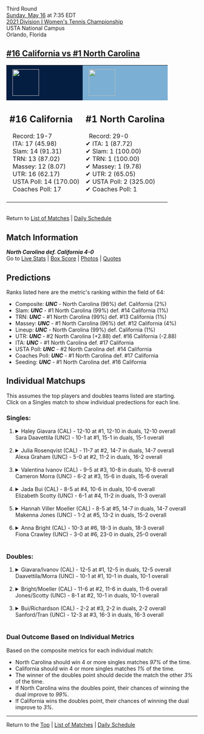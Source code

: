 Third Round[](#top)<a name="top"></a>  
[Sunday, May 16](../../schedule/05-16.md) at 7:35 EDT  
[2021 Division I Women's Tennis Championship](../index.md)  
USTA National Campus  
Orlando, Florida  
## [#16 California vs #1 North Carolina](https://www.ncaa.com/game/5833695)  

<table><tr style="background-color: #d9d9d9 !important"><td style="background-color: #041E42 !important"><img src="https://www.ncaa.com/sites/default/files/images/logos/schools/c/california.70.png" width="70" height="70" style="padding: 8px;" /></td><td style="background-color: #7BAFD4 !important"><img src="https://www.ncaa.com/sites/default/files/images/logos/schools/n/north-carolina.70.png" width="70" height="70" style="padding: 8px;" /></td></tr><tr>
<td>  

<h2>#16 California</h2>  
&nbsp; Record: 19-7<br>  
&nbsp; ITA: 17 (45.98)<br>  
&nbsp; Slam: 14 (91.31)<br>  
&nbsp; TRN: 13 (87.02)<br>  
&nbsp; Massey: 12 (8.07)<br>  
&nbsp; UTR: 16 (62.17)<br>  
&nbsp; USTA Poll: 14 (170.00)<br>  
&nbsp; Coaches Poll: 17<br>  
<br>  

</td>
<td>  

<h2>#1 North Carolina</h2>  
&nbsp; Record: 29-0<br>  
&#10004; ITA: 1 (87.72)<br>  
&#10004; Slam: 1 (100.00)<br>  
&#10004; TRN: 1 (100.00)<br>  
&#10004; Massey: 1 (9.78)<br>  
&#10004; UTR: 2 (65.05)<br>  
&#10004; USTA Poll: 2 (325.00)<br>  
&#10004; Coaches Poll: 1<br>  
<br>  

</td>
</tr></table>  


<br>Return to [List of Matches](../index.md) &#124; [Daily Schedule](../../schedule/05-16.md)

## Match Information  
***North Carolina def. California 4-0***  
Go to [Live Stats](http://scores.tennisticker.de/usa/ustanc/conf/league/sb.html?tournid=773&clubid=584-2&cn1=UNC&cn2=California&ci1=584&ci2=2&lid=83) | [Box Score](https://www.ustanationalcampus.com/content/dam/nationalcampus/collegiate/ncaa2021/pdf/W16UNCCAL.pdf) | [Photos](https://www.ustanationalcampus.com/en/home/news/2021-womens-round-of-16-7-pm-photos.html) | [Quotes](https://www.ustanationalcampus.com/content/dam/nationalcampus/collegiate/ncaa2021/pdf/W16UNCCALQuotes.pdf)  

## Predictions  

Ranks listed here are the metric's ranking within the field of 64:  
- Composite: ***UNC*** - North Carolina (98%) def. California (2%)  
- Slam: ***UNC*** - #1 North Carolina (99%) def. #14 California (1%)  
- TRN: ***UNC*** - #1 North Carolina (99%) def. #13 California (1%)  
- Massey: ***UNC*** - #1 North Carolina (96%) def. #12 California (4%)  
- Lineup: ***UNC*** - North Carolina (99%) def. California (1%)  
- UTR: ***UNC*** - #2 North Carolina (+2.88) def. #16 California (-2.88)  
- ITA: ***UNC*** - #1 North Carolina def. #17 California  
- USTA Poll: ***UNC*** - #2 North Carolina def. #14 California  
- Coaches Poll: ***UNC*** - #1 North Carolina def. #17 California  
- Seeding: ***UNC*** - #1 North Carolina def. #16 California  

## Individual Matchups  
This assumes the top players and doubles teams listed are starting.  
Click on a Singles match to show individual predections for each line.  

### Singles:  

<ol>
<li><details>
<summary markdown="span">Haley Giavara (CAL) - 12-10 at #1, 12-10 in duals, 12-10 overall<br>Sara Daavettila (UNC) - 10-1 at #1, 15-1 in duals, 15-1 overall</summary>
<h4>Predictions</h4><ul>
<li>Composite: <b><i>UNC</i></b> - Daavettila (89%) def. Giavara (11%)</li>  
<li>Slam: <b><i>UNC</i></b> - Daavettila (86%) def. Giavara (14%)</li>  
<li>TRN: <b><i>UNC</i></b> - Daavettila (95%) def. Giavara (5%)</li>  
<li>Massey: <b><i>UNC</i></b> - Daavettila (90%) def. Giavara (10%)</li>  
<li>UTR: <b><i>UNC</i></b> - Daavettila (85%) def. Giavara (15%)</li>  
<li>ITA: <b><i>UNC</i></b> - Daavettila (64.17) def. Giavara (18.44)</li>  
</ul>
</details>&nbsp;</li>
<li><details>
<summary markdown="span">Julia Rosenqvist (CAL) - 11-7 at #2, 14-7 in duals, 14-7 overall<br>Alexa Graham (UNC) - 5-0 at #2, 11-2 in duals, 16-2 overall</summary>
<h4>Predictions</h4><ul>
<li>Composite: <b><i>UNC</i></b> - Graham (86%) def. Rosenqvist (14%)</li>  
<li>Slam: <b><i>UNC</i></b> - Graham (91%) def. Rosenqvist (9%)</li>  
<li>TRN: <b><i>UNC</i></b> - Graham (90%) def. Rosenqvist (10%)</li>  
<li>Massey: <b><i>UNC</i></b> - Graham (81%) def. Rosenqvist (19%)</li>  
<li>UTR: <b><i>UNC</i></b> - Graham (84%) def. Rosenqvist (16%)</li>  
<li>ITA: <b><i>UNC</i></b> - Graham (15.03) def. Rosenqvist (2.23)</li>  
</ul>
</details>&nbsp;</li>
<li><details>
<summary markdown="span">Valentina Ivanov (CAL) - 9-5 at #3, 10-8 in duals, 10-8 overall<br>Cameron Morra (UNC) - 6-2 at #3, 15-6 in duals, 15-6 overall</summary>
<h4>Predictions</h4><ul>
<li>Composite: <b><i>UNC</i></b> - Morra (81%) def. Ivanov (19%)</li>  
<li>Slam: <b><i>UNC</i></b> - Morra (85%) def. Ivanov (15%)</li>  
<li>TRN: <b><i>UNC</i></b> - Morra (80%) def. Ivanov (20%)</li>  
<li>Massey: <b><i>UNC</i></b> - Morra (82%) def. Ivanov (18%)</li>  
<li>UTR: <b><i>UNC</i></b> - Morra (78%) def. Ivanov (22%)</li>  
<li>ITA: <b><i>UNC</i></b> - Morra (20.00) def. Ivanov (1.97)</li>  
</ul>
</details>&nbsp;</li>
<li><details>
<summary markdown="span">Jada Bui (CAL) - 8-5 at #4, 10-6 in duals, 10-6 overall<br>Elizabeth Scotty (UNC) - 6-1 at #4, 11-2 in duals, 11-3 overall</summary>
<h4>Predictions</h4><ul>
<li>Composite: <b><i>UNC</i></b> - Scotty (87%) def. Bui (13%)</li>  
<li>Slam: <b><i>UNC</i></b> - Scotty (88%) def. Bui (12%)</li>  
<li>TRN: <b><i>UNC</i></b> - Scotty (89%) def. Bui (11%)</li>  
<li>Massey: <b><i>UNC</i></b> - Scotty (81%) def. Bui (19%)</li>  
<li>UTR: <b><i>UNC</i></b> - Scotty (88%) def. Bui (12%)</li>  
<li>ITA: <b><i>UNC</i></b> - Scotty (5.93) def. Bui (1.95)</li>  
</ul>
</details>&nbsp;</li>
<li><details>
<summary markdown="span">Hannah Viller Moeller (CAL) - 8-5 at #5, 14-7 in duals, 14-7 overall<br>Makenna Jones (UNC) - 1-2 at #5, 13-2 in duals, 15-2 overall</summary>
<h4>Predictions</h4><ul>
<li>Composite: <b><i>UNC</i></b> - Jones (89%) def. Moeller (11%)</li>  
<li>Slam: <b><i>UNC</i></b> - Jones (91%) def. Moeller (9%)</li>  
<li>TRN: <b><i>UNC</i></b> - Jones (94%) def. Moeller (6%)</li>  
<li>Massey: <b><i>UNC</i></b> - Jones (85%) def. Moeller (15%)</li>  
<li>UTR: <b><i>UNC</i></b> - Jones (85%) def. Moeller (15%)</li>  
<li>ITA: <b><i>UNC</i></b> - Jones (18.39) def. Moeller (1.79)</li>  
</ul>
</details>&nbsp;</li>
<li><details>
<summary markdown="span">Anna Bright (CAL) - 10-3 at #6, 18-3 in duals, 18-3 overall<br>Fiona Crawley (UNC) - 3-0 at #6, 23-0 in duals, 25-0 overall</summary>
<h4>Predictions</h4><ul>
<li>Composite: <b><i>UNC</i></b> - Crawley (86%) def. Bright (14%)</li>  
<li>Slam: <b><i>UNC</i></b> - Crawley (95%) def. Bright (5%)</li>  
<li>TRN: <b><i>UNC</i></b> - Crawley (92%) def. Bright (8%)</li>  
<li>Massey: <b><i>UNC</i></b> - Crawley (75%) def. Bright (25%)</li>  
<li>UTR: <b><i>UNC</i></b> - Crawley (83%) def. Bright (17%)</li>  
<li>ITA: <b><i>UNC</i></b> - Crawley (16.89) def. Bright (2.79)</li>  
</ul>
</details>&nbsp;</li>
</ol>

### Doubles:  

<ol>
<li><details>
<summary markdown="span">Giavara/Ivanov (CAL) - 12-5 at #1, 12-5 in duals, 12-5 overall<br>Daavettila/Morra (UNC) - 10-1 at #1, 10-1 in duals, 10-1 overall</summary>
<br>Sorry, we don't have any metrics for this match
</details>&nbsp;</li>
<li><details>
<summary markdown="span">Bright/Moeller (CAL) - 11-6 at #2, 11-6 in duals, 11-6 overall<br>Jones/Scotty (UNC) - 8-1 at #2, 10-1 in duals, 10-1 overall</summary>
<br>Sorry, we don't have any metrics for this match
</details>&nbsp;</li>
<li><details>
<summary markdown="span">Bui/Richardson (CAL) - 2-2 at #3, 2-2 in duals, 2-2 overall<br>Sanford/Tran (UNC) - 12-3 at #3, 16-3 in duals, 16-3 overall</summary>
<br>Sorry, we don't have any metrics for this match
</details>&nbsp;</li>
</ol>

### Dual Outcome Based on Individual Metrics  
  
Based on the composite metrics for each individual match:  
- North Carolina should win 4 or more singles matches *97%* of the time.  
- California should win 4 or more singles matches *1%* of the time.  
- The winner of the doubles point should decide the match the other *3%* of the time.  
- If North Carolina wins the doubles point, their chances of winning the dual improve to *99%*.  
- If California wins the doubles point, their chances of winning the dual improve to *3%*.  
  
------

Return to the [Top](#top) &#124; [List of Matches](../index.md) &#124; [Daily Schedule](../../schedule/05-16.md)  
